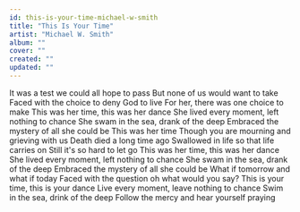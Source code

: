 ```yaml
---
id: this-is-your-time-michael-w-smith
title: "This Is Your Time"
artist: "Michael W. Smith"
album: ""
cover: ""
created: ""
updated: ""
---
```


It was a test we could all hope to pass
But none of us would want to take
Faced with the choice to deny God to live
For her, there was one choice to make
This was her time, this was her dance
She lived every moment, left nothing to chance
She swam in the sea, drank of the deep
Embraced the mystery of all she could be
This was her time
Though you are mourning and grieving with us
Death died a long time ago
Swallowed in life so that life carries on
Still it's so hard to let go
This was her time, this was her dance
She lived every moment, left nothing to chance
She swam in the sea, drank of the deep
Embraced the mystery of all she could be
What if tomorrow and what if today
Faced with the question oh what would you say?
This is your time, this is your dance
Live every moment, leave nothing to chance
Swim in the sea, drink of the deep
Follow the mercy and hear yourself praying